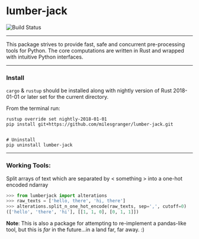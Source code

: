 # lumber-jack

![Build Status](https://travis-ci.org/milesgranger/lumber-jack.svg?branch=master)

---

This package strives to provide fast, safe and concurrent pre-processing tools for 
Python. The core computations are written in Rust and wrapped with intuitive Python 
interfaces.  

---

### Install

`cargo` & `rustup` should be installed along with nightly version of Rust 2018-01-01 
or later set for the current directory.

From the terminal run:
```commandline
rustup override set nightly-2018-01-01
pip install git+https://github.com/milesgranger/lumber-jack.git


# Uninstall
pip uninstall lumber-jack
```

---

### Working Tools:

Split arrays of text which are separated by < something > into a one-hot encoded ndarray

```python
>>> from lumberjack import alterations
>>> raw_texts = ['hello, there', 'hi, there']
>>> alterations.split_n_one_hot_encode(raw_texts, sep=',', cutoff=0)
(['hello', 'there', 'hi'], [[1, 1, 0], [0, 1, 1]])

```

**Note**: This is also a package for attempting to re-implement a pandas-like tool, but this 
is _far_ in the future...in a land far, far away. :)